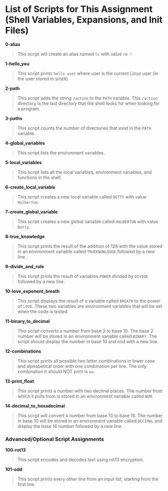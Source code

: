 # List of Scripts for This Assignment (Shell Variables, Expansions, and Init Files)

**0-alias**
> This script will create an alias named ```ls``` with value ```rm *```

**1-hello_you**
> This script prints ```hello user``` where user is the current Linux user (ie the user stored in ```$USER```)

**2-path**
> This script adds the string ```/action``` to the ```PATH``` variable. This ```/action``` directory is the last directory that the shell looks for when looking for a program.

**3-paths**
> This script counts the number of directories that exist in the ```PATH``` variable.

**4-global_variables**
> This script lists the environment variables.

**5-local_variables**
> This script lists all the local variables, environment variables, and functions in the shell.

**6-create_local_variable**
> This script creates a new local variable called ```BETTY``` with value ```Holberton```.

**7-create_global_variable**
> This script creates a new global variable called ```HOLBERTON``` with value ```Betty```.

**8-true_knowledge**
> This script prints the result of the addition of 128 with the value stored in an environment variable called ```TRUEKNOWLEDGE``` followed by a new line.

**9-divide_and_rule**
> This script prints the result of variables ```POWER``` divided by ```DIVIDE``` followed by a new line.

**10-love_exponent_breath**
> This script displays the result of a variable called ```BREATH``` to the power of ```LOVE```. These two variables are environment variables that will be set when the code is tested.

**11-binary_to_decimal**
> This script converts a number from base 2 to base 10. The base 2 number will be stored in an environment variable called ```BINARY```. The script should display the number in base 10 and end with a new line.

**12-combinations**
> This script prints all possible two letter combinations in lower case and alphabetical order with one combination per line. The only combination it should NOT print is ```oo```.

**13-print_float**
> This script prints a number with two decimal places. The number from which it pulls from is stored in an environment variable called ```NUM```.

**14-decimal_to_hexadecimal**
> This script will convert a number from base 10 to base 16. The number in base 10 will be stored in an environment variable called ```DECIMAL``` and display the base 16 number followed by a new line.

### Advanced/Optional Script Assignments

**100-rot13**
> This script encodes and decodes text using rot13 encryption.

**101-odd**
> This script prints every other line from an input list, starting from the first line.
